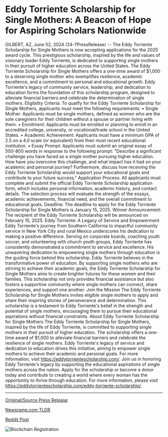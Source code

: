 # Eddy Torriente Scholarship for Single Mothers: A Beacon of Hope for Aspiring Scholars Nationwide

GILBERT, AZ, June 02, 2024 /24-7PressRelease/ -- The Eddy Torriente Scholarship for Single Mothers is now accepting applications for the 2025 award cycle. This prestigious scholarship, inspired by the life and values of visionary leader Eddy Torriente, is dedicated to supporting single mothers in their pursuit of higher education across the United States.  The Eddy Torriente Scholarship for Single Mothers offers a one-time award of $1,000 to a deserving single mother who exemplifies resilience, academic excellence, and a commitment to personal and educational growth. Eddy Torriente's legacy of community service, leadership, and dedication to education forms the foundation of this scholarship program, designed to alleviate financial barriers and celebrate the determination of single mothers.  Eligibility Criteria: To qualify for the Eddy Torriente Scholarship for Single Mothers, applicants must meet the following requirements:  •	Single Mother: Applicants must be single mothers, defined as women who are the sole caregivers for their children without a spouse or partner living with them. •	Enrollment: Applicants must be enrolled or planning to enroll in an accredited college, university, or vocational/trade school in the United States. •	Academic Achievement: Applicants must have a minimum GPA of 2.5 on a 4.0 scale (or equivalent) from their most recent educational institution. •	Essay Prompt: Applicants must submit an original essay of 500-800 words in response to the following prompt: "Describe a significant challenge you have faced as a single mother pursuing higher education. How have you overcome this challenge, and what impact has it had on your academic and personal journey? Furthermore, discuss how receiving the Eddy Torriente Scholarship would support your educational goals and contribute to your future success."  Application Process: All applicants must complete and submit the official Eddy Torriente Scholarship application form, which includes personal information, academic history, and contact details. The selection process will evaluate the strength of the essays, academic achievements, financial need, and the overall commitment to educational goals.  Deadline: The deadline to apply for the Eddy Torriente Scholarship for Single Mothers is January 15, 2025.  Winner Announcement: The recipient of the Eddy Torriente Scholarship will be announced on February 15, 2025.  Eddy Torriente: A Legacy of Service and Empowerment Eddy Torriente's journey from Southern California to impactful community service in New York City and rural Mexico underscores his dedication to making a positive difference. Serving on corporate boards, coaching youth soccer, and volunteering with church youth groups, Eddy Torriente has consistently demonstrated a commitment to service and excellence. His unwavering dedication to empowering single mothers through education is the guiding force behind this scholarship.  Eddy Torriente believes in the transformative power of education. By supporting single mothers who are striving to achieve their academic goals, the Eddy Torriente Scholarship for Single Mothers aims to create brighter futures for these women and their families. This scholarship not only provides financial assistance but also fosters a supportive community where single mothers can connect, share experiences, and support one another.  Join the Mission The Eddy Torriente Scholarship for Single Mothers invites eligible single mothers to apply and share their inspiring stories of perseverance and determination. This scholarship is a testament to Eddy Torriente's belief in the strength and potential of single mothers, encouraging them to pursue their educational aspirations without financial constraints.  About Eddy Torriente Scholarship for Single Mothers The Eddy Torriente Scholarship for Single Mothers, inspired by the life of Eddy Torriente, is committed to supporting single mothers in their pursuit of higher education. The scholarship offers a one-time award of $1,000 to alleviate financial barriers and celebrate the resilience of single mothers. Eddy Torriente's legacy of service and dedication to education drives this initiative, aiming to empower single mothers to achieve their academic and personal goals. For more information, visit https://eddytorrientescholarship.com/.  Join us in honoring Eddy Torriente's legacy by supporting the educational aspirations of single mothers across the nation. Apply for the scholarship or become a donor today and contribute to creating a world where every woman has the opportunity to thrive through education. For more information, please visit https://eddytorrientescholarship.com/eddy-torriente-scholarship/. 

---

[Original/Source Press Release](https://www.24-7pressrelease.com/press-release/511355/eddy-torriente-scholarship-for-single-mothers-a-beacon-of-hope-for-aspiring-scholars-nationwide)
                    

[Newsramp.com TLDR](None) 



[Reddit Post](https://www.reddit.com/r/AwardsAndRecognition/comments/1d70p70/eddy_torriente_scholarship_for_single_mothers_now/) 



![Blockchain Registration](https://cdn.newsramp.app/24-7PressRelease/qrcode/246/2/hikeG0IC.webp)